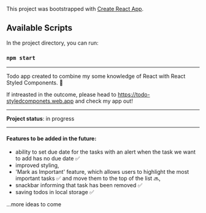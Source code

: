 This project was bootstrapped with [Create React App](https://github.com/facebook/create-react-app).

## Available Scripts

In the project directory, you can run:

### `npm start`

------------

Todo app created to combine my some knowledge of React with React Styled Components. 💅

If intreasted in the outcome, please head to https://todo-styledcomponets.web.app and check my app out!

------------


**Project status**: in progress

------------


#### Features to be added in the future:
- ability to set due date for the tasks with an alert when the task we want to add has no due date ✅
- improved styling,
- 'Mark as Important' feature, which allows users to highlight the most important tasks ✅ and move them to the top of the list 🔜,
- snackbar informing that task has been removed ✅
- saving todos in local storage ✅

...more ideas to come


